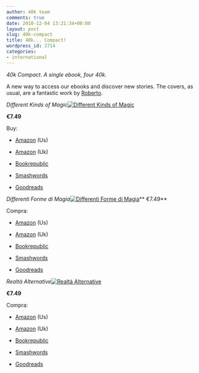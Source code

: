 ```yaml
---
author: 40k team
comments: true
date: 2010-12-04 13:21:34+00:00
layout: post
slug: 40k-compact
title: 40k... Compact!
wordpress_id: 2714
categories:
- international
---
```


_40k Compact. A single ebook, four 40k._

A new way to access our ebooks and discover new stories.
The covers, as usual, are a fantastic work by [Roberto](http://www.facebook.com/RobGrassilli).









_Different Kinds of Magic_[![Different Kinds of Magic](http://www.40kbooks.com/wp-content/uploads/40kCompact_1_t.jpg)](http://www.40kbooks.com/?page_id=133&category=13&product_id=36)

**€7.49**

Buy:



	
  * [Amazon](http://www.amazon.com/dp/B004EYTBJE) (Us)

	
  * [Amazon](https://www.amazon.co.uk/dp/B004EYTBJE) (Uk)

	
  * [Bookrepublic](http://www.bookrepublic.it/book/9788865860373-different-kinds-of-magic/)

	
  * [Smashwords](http://www.smashwords.com/books/view/32211)

	
  * [Goodreads](http://www.goodreads.com/book/show/9823510-different-kinds-of-magic)





_Differenti Forme di Magia_[![Differenti Forme di Magia](http://www.40kbooks.com/wp-content/uploads/40kCompact_i_1_t.jpg)](http://www.40kbooks.com/?page_id=133&category=14&product_id=37)**
€7.49**

Compra:



	
  * [Amazon](http://www.amazon.com/dp/B004EYTBMG) (Us)

	
  * [Amazon](https://www.amazon.co.uk/dp/B004EYTBMG) (Uk)

	
  * [Bookrepublic](http://www.bookrepublic.it/book/9788865860380-differenti-forme-di-magia/)

	
  * [Smashwords](http://www.smashwords.com/books/view/32214)

	
  * [Goodreads](http://www.goodreads.com/book/show/9823432-differenti-forme-di-magia)





_Realtà Alternative_[![Realtà Alternative](http://www.40kbooks.com/wp-content/uploads/40kCompact_i_2_t.jpg)](http://www.40kbooks.com/?page_id=133&category=14&product_id=38)

**€7.49**

Compra:



	
  * [Amazon](http://www.amazon.com/dp/B004EYTBLC) (Us)

	
  * [Amazon](https://www.amazon.co.uk/dp/B004EYTBLC) (Uk)

	
  * [Bookrepublic](http://www.bookrepublic.it/book/9788865860397-realta-alternative/)

	
  * [Smashwords](http://www.smashwords.com/books/view/32213)

	
  * [Goodreads](http://www.goodreads.com/book/show/9823493-realt-alternative)











